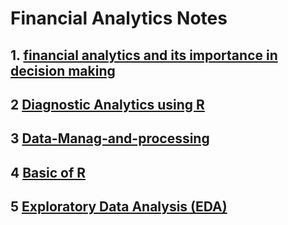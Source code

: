 # Financial Analytics Notes

## 1. [financial analytics and its importance in decision making](https://www.kaggle.com/code/devamin/overview-of-financial-analytics-and-its-importance)

## 2 [Diagnostic Analytics using R](https://www.kaggle.com/code/devamin/diagnostic-analytics-using-r)

## 3 [Data-Manag-and-processing](https://www.kaggle.com/code/devamin/data-manag-and-processing)

## 4 [Basic of R](https://www.kaggle.com/code/devamin/learn-r-programming)

## 5 [Exploratory Data Analysis (EDA)](https://www.kaggle.com/code/devamin/exploratory-data-analysis-techniques-for-financial)


